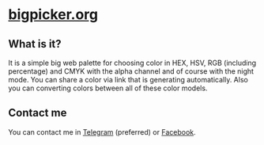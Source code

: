 # [bigpicker.org](https://bigpicker.org/)
## What is it?
It is a simple big web palette for choosing color in HEX, HSV, RGB (including percentage) and CMYK with the alpha channel and of course with the night mode.
You can share a color via link that is generating automatically.
Also you can converting colors between all of these color models.

## Contact me
You can contact me in [Telegram](https://t.me/agvolkov5) (preferred) or [Facebook](https://www.facebook.com/agvolkov5).